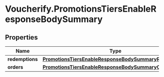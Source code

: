 # Voucherify.PromotionsTiersEnableResponseBodySummary

## Properties

Name | Type | Description | Notes
------------ | ------------- | ------------- | -------------
**redemptions** | [**PromotionsTiersEnableResponseBodySummaryRedemptions**](PromotionsTiersEnableResponseBodySummaryRedemptions.md) |  | [optional] 
**orders** | [**PromotionsTiersEnableResponseBodySummaryOrders**](PromotionsTiersEnableResponseBodySummaryOrders.md) |  | [optional] 



